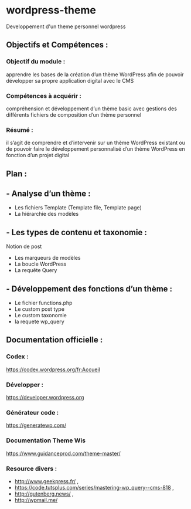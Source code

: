# wordpress-theme
Developpement d'un theme personnel wordpress

## Objectifs et Compétences :

### Objectif du module : 
apprendre les bases de la création d’un thème WordPress afin de pouvoir développer sa propre application digital avec le CMS

### Compétences à acquérir : 
compréhension et développement d’un thème basic avec gestions des différents fichiers de composition d’un thème personnel

### Résumé : 
il s’agit de comprendre et d’intervenir sur un thème WordPress existant ou de pouvoir faire le développement personnalisé d’un thème WordPress en fonction d’un projet digital

## Plan :

## -	Analyse d’un thème :
* Les fichiers Template (Template file, Template page)
* La hiérarchie des modèles
## -	Les types de contenu et taxonomie :
Notion de post
* Les marqueurs de modèles
* La boucle WordPress
* La requête Query
## -	Développement des fonctions d’un thème :
* Le fichier functions.php
* Le custom post type
* Le custom taxonomie
* la requete wp_query

## Documentation officielle :
### Codex : 
https://codex.wordpress.org/fr:Accueil
### Développer : 
https://developer.wordpress.org
### Générateur code : 
https://generatewp.com/
### Documentation Theme Wis
https://www.guidanceprod.com/theme-master/
### Resource divers : 
* http://www.geekpress.fr/ ,
* https://code.tutsplus.com/series/mastering-wp_query--cms-818 ,
* http://gutenberg.news/ , 
* http://wpmail.me/

